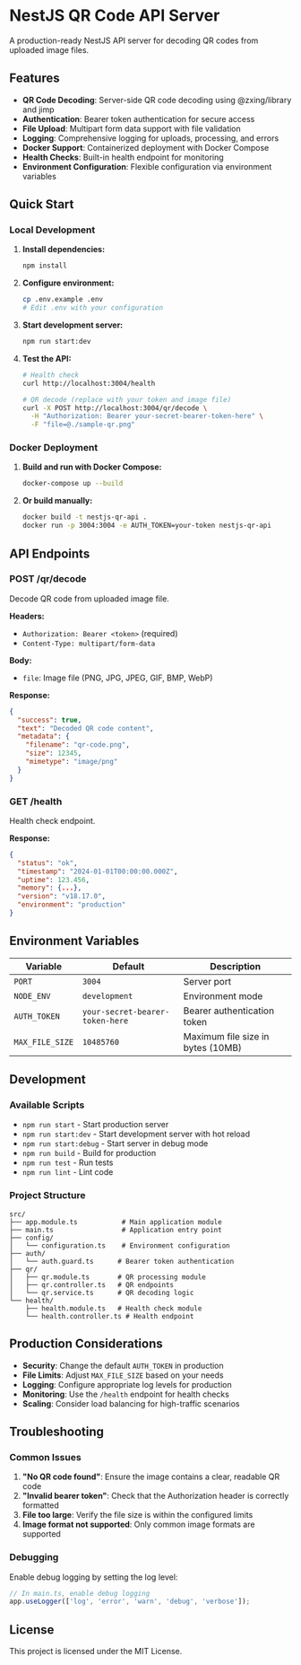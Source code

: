 # NestJS QR Code API Server

A production-ready NestJS API server for decoding QR codes from uploaded image files.

## Features

- **QR Code Decoding**: Server-side QR code decoding using @zxing/library and jimp
- **Authentication**: Bearer token authentication for secure access
- **File Upload**: Multipart form data support with file validation
- **Logging**: Comprehensive logging for uploads, processing, and errors
- **Docker Support**: Containerized deployment with Docker Compose
- **Health Checks**: Built-in health endpoint for monitoring
- **Environment Configuration**: Flexible configuration via environment variables

## Quick Start

### Local Development

1. **Install dependencies:**
   ```bash
   npm install
   ```

2. **Configure environment:**
   ```bash
   cp .env.example .env
   # Edit .env with your configuration
   ```

3. **Start development server:**
   ```bash
   npm run start:dev
   ```

4. **Test the API:**
   ```bash
   # Health check
   curl http://localhost:3004/health
   
   # QR decode (replace with your token and image file)
   curl -X POST http://localhost:3004/qr/decode \
     -H "Authorization: Bearer your-secret-bearer-token-here" \
     -F "file=@./sample-qr.png"
   ```

### Docker Deployment

1. **Build and run with Docker Compose:**
   ```bash
   docker-compose up --build
   ```

2. **Or build manually:**
   ```bash
   docker build -t nestjs-qr-api .
   docker run -p 3004:3004 -e AUTH_TOKEN=your-token nestjs-qr-api
   ```

## API Endpoints

### POST /qr/decode

Decode QR code from uploaded image file.

**Headers:**
- `Authorization: Bearer <token>` (required)
- `Content-Type: multipart/form-data`

**Body:**
- `file`: Image file (PNG, JPG, JPEG, GIF, BMP, WebP)

**Response:**
```json
{
  "success": true,
  "text": "Decoded QR code content",
  "metadata": {
    "filename": "qr-code.png",
    "size": 12345,
    "mimetype": "image/png"
  }
}
```

### GET /health

Health check endpoint.

**Response:**
```json
{
  "status": "ok",
  "timestamp": "2024-01-01T00:00:00.000Z",
  "uptime": 123.456,
  "memory": {...},
  "version": "v18.17.0",
  "environment": "production"
}
```

## Environment Variables

| Variable | Default | Description |
|----------|---------|-------------|
| `PORT` | `3004` | Server port |
| `NODE_ENV` | `development` | Environment mode |
| `AUTH_TOKEN` | `your-secret-bearer-token-here` | Bearer authentication token |
| `MAX_FILE_SIZE` | `10485760` | Maximum file size in bytes (10MB) |

## Development

### Available Scripts

- `npm run start` - Start production server
- `npm run start:dev` - Start development server with hot reload
- `npm run start:debug` - Start server in debug mode
- `npm run build` - Build for production
- `npm run test` - Run tests
- `npm run lint` - Lint code

### Project Structure

```
src/
├── app.module.ts           # Main application module
├── main.ts                 # Application entry point
├── config/
│   └── configuration.ts    # Environment configuration
├── auth/
│   └── auth.guard.ts      # Bearer token authentication
├── qr/
│   ├── qr.module.ts       # QR processing module
│   ├── qr.controller.ts   # QR endpoints
│   └── qr.service.ts      # QR decoding logic
└── health/
    ├── health.module.ts   # Health check module
    └── health.controller.ts # Health endpoint
```

## Production Considerations

- **Security**: Change the default `AUTH_TOKEN` in production
- **File Limits**: Adjust `MAX_FILE_SIZE` based on your needs
- **Logging**: Configure appropriate log levels for production
- **Monitoring**: Use the `/health` endpoint for health checks
- **Scaling**: Consider load balancing for high-traffic scenarios

## Troubleshooting

### Common Issues

1. **"No QR code found"**: Ensure the image contains a clear, readable QR code
2. **"Invalid bearer token"**: Check that the Authorization header is correctly formatted
3. **File too large**: Verify the file size is within the configured limits
4. **Image format not supported**: Only common image formats are supported

### Debugging

Enable debug logging by setting the log level:
```typescript
// In main.ts, enable debug logging
app.useLogger(['log', 'error', 'warn', 'debug', 'verbose']);
```

## License

This project is licensed under the MIT License.